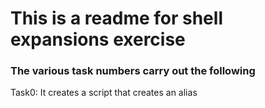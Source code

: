 # This is a readme for shell expansions exercise
### The various task numbers carry out the following
Task0: It creates a script that creates an alias
